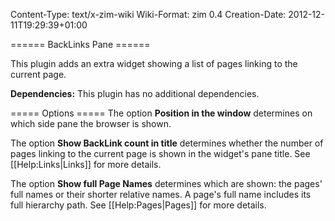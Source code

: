 Content-Type: text/x-zim-wiki
Wiki-Format: zim 0.4
Creation-Date: 2012-12-11T19:29:39+01:00

====== BackLinks Pane ======

This plugin adds an extra widget showing a list of pages linking to the current page.

**Dependencies:** This plugin has no additional dependencies.

===== Options =====
The option **Position in the window** determines on which side pane the browser is shown.

The option **Show BackLink count in title** determines whether the number of pages linking to the current page is shown in the widget's pane title. See [[Help:Links|Links]] for more details.

The option **Show full Page Names** determines which are shown: the pages' full names or their shorter relative names. A page's full name includes its full hierarchy path. See [[Help:Pages|Pages]] for more details.
